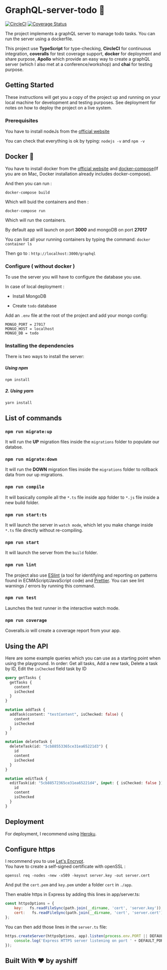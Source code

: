 # GraphQL-server-todo 🚀
[![CircleCI](https://circleci.com/gh/ayshiff/GraphQL-server-todo.svg?style=svg)](https://circleci.com/gh/ayshiff/GraphQL-server-todo)
[![Coverage Status](https://coveralls.io/repos/github/ayshiff/GraphQL-server-todo/badge.svg?branch=master)](https://coveralls.io/github/ayshiff/GraphQL-server-todo?branch=master)

The project implements a graphQL server to manage todo tasks. You can run the server using a dockerfile.

This project use **TypeScript** for type-checking, **CircleCI** for continuous integration, **coveralls** for test coverage support, **docker** for deployment and share purpose, **Apollo** which provide an easy way to create a graphQL server (which I also met at a conference/workshop) and **chai** for testing purpose.

## **Getting Started**

These instructions will get you a copy of the project up and running on your local machine for development and testing purposes. See deployment for notes on how to deploy the project on a live system.

### **Prerequisites**

You have to install nodeJs from the [official website](https://nodejs.org/en/download/)

You can check that everything is ok by typing: `nodejs -v` and `npm -v`

## **Docker** 🐳

You have to install docker from the [official website](https://docs.docker.com/install/) and [docker-compose](https://docs.docker.com/compose/install/#install-compose)(If you are on Mac, Docker installation already includes docker-compose).

And then you can run :
```
docker-compose build
```
Which will buid the containers and then :
```
docker-compose run
```
Which will run the containers.

By default app will launch on port **3000** and mongoDB on port **27017**

You can list all your running containers by typing the command: 
``` docker container ls ```

Then go to : `http://localhost:3000/graphql`

### **Configure** ( without docker ) 

To use the server you will have to configure the database you use.

In case of local deployment :

- Install MongoDB

- Create `todo` database

Add an `.env` file at the root of the project and add your mongo config:

```
MONGO_PORT = 27017
MONGO_HOST = localhost
MONGO_DB = todo
```

### Installing the dependencies

There is two ways to install the server:

##### Using npm

```
npm install
```

##### 2. Using yarn

```
yarn install
```

## List of commands

### `npm run migrate:up`

It will run the **UP** migration files inside the `migrations` folder to populate our databse.

### `npm run migrate:down`

It will run the **DOWN** migration files inside the `migrations` folder to rollback data from our up migrations.

### `npm run compile`

It will basically compile all the `*.ts` file inside app folder to `*.js` file inside a new build folder.

### `npm run start:ts` 

It will launch the server in `watch mode`, which let you make change inside `*.ts` file directly without re-compiling.

### `npm run start` 

It will launch the server from the `build` folder.

### `npm run lint`

The project also use [ESlint](https://eslint.org/) (a tool for identifying and reporting on patterns found in ECMAScript/JavaScript code) and [Prettier](https://prettier.io/). You can see lint warnings / errors by running this command.

### `npm run test`

Launches the test runner in the interactive watch mode.<br>

### `npm run coverage`

Coveralls.io will create a coverage report from your app.


## Using the API

Here are some example queries which you can use as a starting point when using the playground.
In order: Get all tasks, Add a new task, Delete a task by ID, Edit the `isChecked` field task by ID

```graphql
query getTasks {
  getTasks {
    content
    isChecked
  }
}

mutation addTask {
  addTask(content: "testContent", isChecked: false) {
    content
    isChecked
  }
}

mutation deleteTask {
  deleteTask(id: "5cb88553365ce31ea65221d3") {
    id
    content
    isChecked
  }
}

mutation editTask {
  editTask(id: "5cb88572365ce31ea65221d4", input: { isChecked: false }) {
    id
    content
    isChecked
  }
}
```

## Deployment

For deployment, I recommend using [Heroku](https://dashboard.heroku.com/apps).

## Configure https

I recommend you to use [Let's Encrypt](https://letsencrypt.org/).    
You have to create a self-signed certificate with openSSL :

```openssl req -nodes -new -x509 -keyout server.key -out server.cert```

And put the `cert.pem` and `key.pem` under a folder `cert` in `./app`.

Then enable https in Express by adding this lines in app/server.ts:

``` js 
const httpsOptions = {
    key:   fs.readFileSync(path.join(__dirname, 'cert', 'server.key')),
    cert:   fs.readFileSync(path.join(__dirname, 'cert', 'server.cert'))
};
```

You can then add those lines in the `server.ts` file: 

``` js
https.createServer(httpsOptions, app).listen(process.env.PORT || DEFAULT_PORT, function() {
    console.log('Express HTTPS server listening on port ' + DEFAULT_PORT);
});
```

## Built With ❤️ by ayshiff


